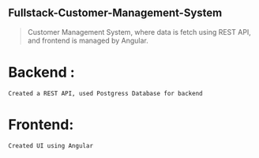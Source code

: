 ## Fullstack-Customer-Management-System
> Customer Management System, where data is fetch using REST API, and frontend is managed by Angular.

# Backend : 
`Created a REST API, used Postgress Database for backend`

# Frontend: 
`Created UI using Angular`

